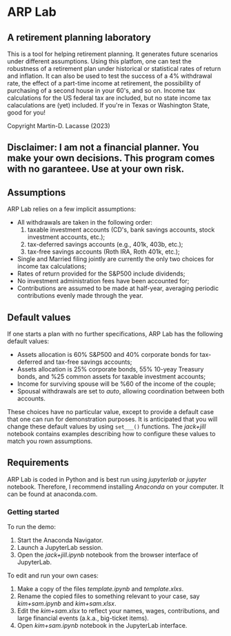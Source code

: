 # ARP Lab
## A retirement planning laboratory

This is a tool for helping retirement planning. It generates future scenarios under different assumptions. Using this platfom, one can test the robustness of a retirement plan under historical or statistical rates of return and inflation. It can also be used to test the success of a 4% withdrawal rate, the effect of a part-time income at retirement, the possibility of purchasing of a second house in your 60's, and so on. Income tax calculations for the US federal tax are included, but no state income tax calaculations are (yet) included. If you're in Texas or Washington State, good for you!

Copyright Martin-D. Lacasse (2023)

Disclaimer: I am not a financial planner. You make your own decisions. This program comes with no garanteee. Use at your own risk.
---------------------------------------------------------------------------------------------------------------------------------

## Assumptions
ARP Lab relies on a few implicit assumptions:

- All withdrawals are taken in the following order:
    1) taxable investment accounts (CD's, bank savings accounts, stock investment accounts, etc.);
    2) tax-deferred savings accounts (e.g., 401k, 403b, etc.);
    3) tax-free savings accounts (Roth IRA, Roth 401k, etc.);
- Single and Married filing jointly are currently the only two choices for income tax calculations;
- Rates of return provided for the S&P500 include dividends;
- No investment administration fees have been accounted for;
- Contributions are assumed to be made at half-year, averaging periodic contributions evenly made through the year.

## Default values
If one starts a plan with no further specifications,
ARP Lab has the following default values:
- Assets allocation is 60% S&P500 and 40% corporate bonds for tax-deferred and tax-free savings accounts;
- Assets allocation is 25% corporate bonds, 55% 10-yeay Treasury bonds, and %25 common assets for taxable investment accounts;
- Income for surviving spouse will be %60 of the income of the couple;
- Spousal withdrawals are set to *auto*, allowing coordination between both accounts.

These choices have no particular value, except to provide a default case that one can run for demonstration purposes.
It is anticipated that you will change these default values by using `set___()` functions. The *jack+jill* notebook contains examples describing how to configure these values
to match you rown assumptions.


## Requirements
ARP Lab is coded in Python and is best run using *jupyterlab* or *jupyter* notebook. Therefore, I recommend installing *Anaconda* on your computer. It can be found at anaconda.com.

### Getting started
To run the demo:
1) Start the Anaconda Navigator.
2) Launch a JupyterLab session.
3) Open the *jack+jill.ipynb* notebook from the browser interface of JupyterLab.

To edit and run your own cases:
1) Make a copy of the files *template.ipynb* and *template.xlxs*.
2) Rename the copied files to something relevant to your case, say *kim+sam.ipynb* and *kim+sam.xlsx*.
3) Edit the *kim+sam.xlsx* to reflect your names, wages, contributions, and large financial events (a.k.a., big-ticket items).
4) Open *kim+sam.ipynb* notebook in the JupyterLab interface.

